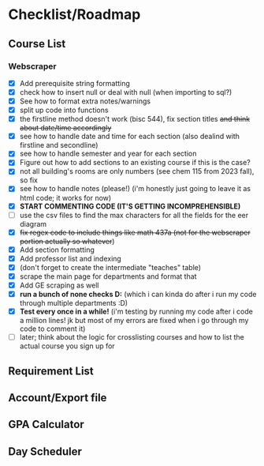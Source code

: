 
# Checklist/Roadmap

## Course List

### Webscraper

- [x] Add prerequisite string formatting
- [x] check how to insert null or deal with null (when importing to sql?)
- [x] See how to format extra notes/warnings
- [x] split up code into functions
- [x] the firstline method doesn't work (bisc 544), fix section titles ~~and think about date/time accordingly~~
- [x] see how to handle date and time for each section (also dealind with firstline and secondline)
- [x] see how to handle semester and year for each section
- [x] Figure out how to add sections to an existing course if this is the case?
- [x] not all building's rooms are only numbers (see chem 115 from 2023 fall), so fix
- [x] see how to handle notes (please!) (i'm honestly just going to leave it as html code; it works for now)
- [x] **START COMMENTING CODE (IT'S GETTING INCOMPREHENSIBLE)**
- [ ] use the csv files to find the max characters for all the fields for the eer diagram
- [x] ~~fix regex code to include things like math 437a (not for the webscraper portion actually so whatever~~)
- [x] Add section formatting
- [x] Add professor list and indexing
- [x] (don't forget to create the intermediate "teaches" table)
- [x] scrape the main page for departments and format that
- [x] Add GE scraping as well
- [x] **run a bunch of none checks D:** (which i can kinda do after i run my code through multiple departments :D)
- [x] **Test every once in a while!** (i'm testing by running my code after i code a million lines! jk but most of my errors are fixed when i go through my code to comment it)
- [ ] later; think about the logic for crosslisting courses and how to list the actual course you sign up for

## Requirement List

## Account/Export file

## GPA Calculator

## Day Scheduler

